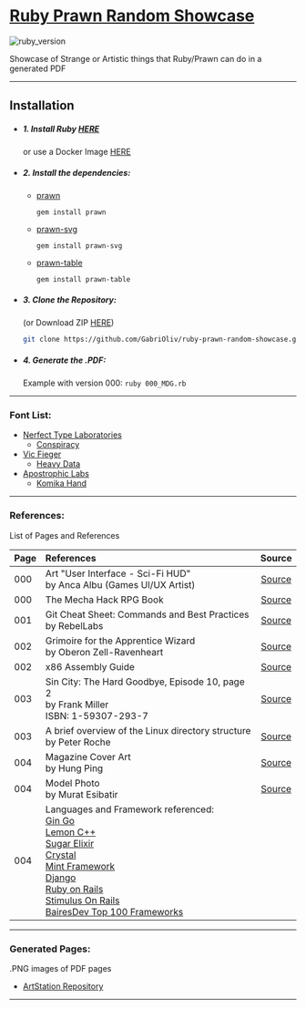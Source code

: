# [Ruby Prawn Random Showcase](https://github.com/GabriOliv/ruby-prawn-random-showcase)

![ruby_version](https://img.shields.io/badge/ruby-2.7-red?style=for-the-badge&logo=ruby)

Showcase of Strange or Artistic things that Ruby/Prawn can do in a generated PDF

---

## Installation

- ##### 1. Install Ruby [HERE](https://www.ruby-lang.org/en/documentation/installation/)
	or use a Docker Image [HERE](https://hub.docker.com/_/ruby)

- ##### 2. Install the dependencies:
	- [prawn](https://rubygems.org/gems/prawn/)
		```
		gem install prawn
		```
	- [prawn-svg](https://rubygems.org/gems/prawn-svg/)
		```
		gem install prawn-svg
		```
	- [prawn-table](https://rubygems.org/gems/prawn-table/)
		```
		gem install prawn-table
		```
- ##### 3. Clone the Repository:
	(or Download ZIP [HERE](https://github.com/GabriOliv/ruby-prawn-random-showcase/archive/main.zip))
	```sh
	git clone https://github.com/GabriOliv/ruby-prawn-random-showcase.git
	```
- ##### 4. Generate the .PDF:
	Example with version 000: `ruby 000_MDG.rb`

---

### Font List:

- [Nerfect Type Laboratories](https://www.fontsquirrel.com/fonts/list/foundry/nerfect-type-laboratories)
	- [Conspiracy](https://www.fontsquirrel.com/fonts/Conspiracy)
- [Vic Fieger](https://www.fontsquirrel.com/fonts/list/foundry/vic-fieger)
	- [Heavy Data](https://www.fontsquirrel.com/fonts/Heavy-Data)
- [Apostrophic Labs](https://www.fontsquirrel.com/fonts/list/foundry/apostrophic-labs)
	- [Komika Hand](https://www.fontsquirrel.com/fonts/Komika-Hand)

---

### References:

List of Pages and References

| Page | References | Source |
| :---- | :---- | :----: |
| 000 | Art "User Interface - Sci-Fi HUD"<br>by Anca Albu (Games UI/UX Artist) | [Source](https://albu_ancanicoleta.artstation.com/) |
| 000 | The Mecha Hack RPG Book | [Source](https://absolutetabletop.com/) |
| 001 | Git Cheat Sheet: Commands and Best Practices<br>by RebelLabs | [Source](https://www.jrebel.com/blog/git-cheat-sheet) |
| 002 | Grimoire for the Apprentice Wizard<br>by Oberon Zell-Ravenheart | [Source](https://oberonzell.com/books/) |
| 002 | x86 Assembly Guide | [Source](https://www.cs.virginia.edu/~evans/cs216/guides/x86.html) |
| 003 | Sin City: The Hard Goodbye, Episode 10, page 2<br>by Frank Miller<br>ISBN: 1-59307-293-7 | [Source](https://www.darkhorse.com/Books/15-626/Frank-Millers-Sin-City-Volume-1-The-Hard-Goodbye-3rd-Edition) |
| 003 | A brief overview of the Linux directory structure<br>by Peter Roche | [Source](https://medium.com/@pjptech/a-brief-overview-of-the-linux-directory-structure-56ee22e621ce) |
| 004 | Magazine Cover Art<br>by Hung Ping | [Source](https://www.artstation.com/artwork/Xnm233) |
| 004 | Model Photo<br>by Murat Esibatir | [Source](https://www.pexels.com/photo/provocative-woman-in-high-heels-and-bodysuit-4356093/) |
| 004 | Languages and Framework referenced:<br>[Gin Go](https://gin-gonic.com/)<br>[Lemon C++](https://lemon.cs.elte.hu/trac/lemon)<br>[Sugar Elixir](https://sugar-framework.github.io/)<br>[Crystal](https://crystal-lang.org/)<br>[Mint Framework](https://www.mint-lang.com/)<br>[Django](https://www.djangoproject.com/)<br>[Ruby on Rails](https://rubyonrails.org/)<br>[Stimulus On Rails](https://github.com/hotwired/stimulus-rails)<br>[BairesDev Top 100 Frameworks](https://www.bairesdev.com/blog/top-100-development-frameworks/) | |

---

### Generated Pages:

.PNG images of PDF pages

- [ArtStation Repository](https://www.artstation.com/artwork/nEJy2E)

---

